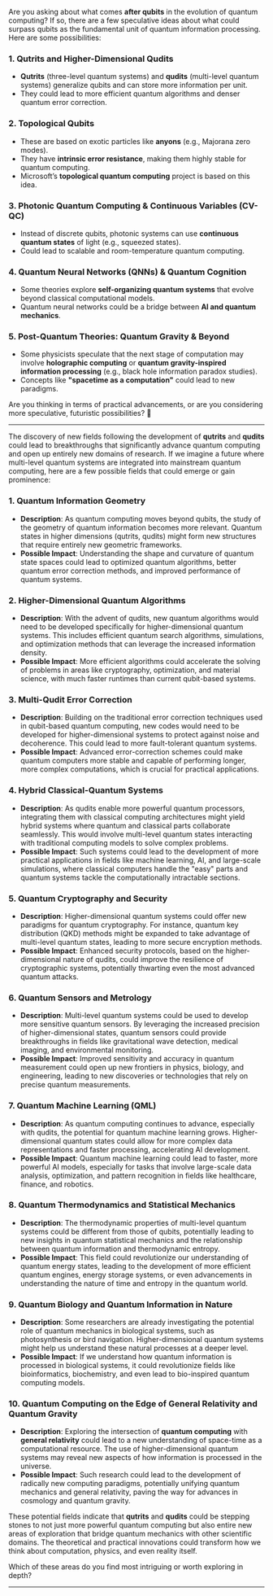 Are you asking about what comes **after qubits** in the evolution of quantum computing? If so, there are a few speculative ideas about what could surpass qubits as the fundamental unit of quantum information processing. Here are some possibilities:  

### **1. Qutrits and Higher-Dimensional Qudits**  
- **Qutrits** (three-level quantum systems) and **qudits** (multi-level quantum systems) generalize qubits and can store more information per unit.  
- They could lead to more efficient quantum algorithms and denser quantum error correction.  

### **2. Topological Qubits**  
- These are based on exotic particles like **anyons** (e.g., Majorana zero modes).  
- They have **intrinsic error resistance**, making them highly stable for quantum computing.  
- Microsoft’s **topological quantum computing** project is based on this idea.  

### **3. Photonic Quantum Computing & Continuous Variables (CV-QC)**  
- Instead of discrete qubits, photonic systems can use **continuous quantum states** of light (e.g., squeezed states).  
- Could lead to scalable and room-temperature quantum computing.  

### **4. Quantum Neural Networks (QNNs) & Quantum Cognition**  
- Some theories explore **self-organizing quantum systems** that evolve beyond classical computational models.  
- Quantum neural networks could be a bridge between **AI and quantum mechanics**.  

### **5. Post-Quantum Theories: Quantum Gravity & Beyond**  
- Some physicists speculate that the next stage of computation may involve **holographic computing** or **quantum gravity-inspired information processing** (e.g., black hole information paradox studies).  
- Concepts like **"spacetime as a computation"** could lead to new paradigms.  

Are you thinking in terms of practical advancements, or are you considering more speculative, futuristic possibilities? 🚀

---   

The discovery of new fields following the development of **qutrits** and **qudits** could lead to breakthroughs that significantly advance quantum computing and open up entirely new domains of research. If we imagine a future where multi-level quantum systems are integrated into mainstream quantum computing, here are a few possible fields that could emerge or gain prominence:

### **1. Quantum Information Geometry**
   - **Description**: As quantum computing moves beyond qubits, the study of the geometry of quantum information becomes more relevant. Quantum states in higher dimensions (qutrits, qudits) might form new structures that require entirely new geometric frameworks.
   - **Possible Impact**: Understanding the shape and curvature of quantum state spaces could lead to optimized quantum algorithms, better quantum error correction methods, and improved performance of quantum systems.

### **2. Higher-Dimensional Quantum Algorithms**
   - **Description**: With the advent of qudits, new quantum algorithms would need to be developed specifically for higher-dimensional quantum systems. This includes efficient quantum search algorithms, simulations, and optimization methods that can leverage the increased information density.
   - **Possible Impact**: More efficient algorithms could accelerate the solving of problems in areas like cryptography, optimization, and material science, with much faster runtimes than current qubit-based systems.

### **3. Multi-Qudit Error Correction**
   - **Description**: Building on the traditional error correction techniques used in qubit-based quantum computing, new codes would need to be developed for higher-dimensional systems to protect against noise and decoherence. This could lead to more fault-tolerant quantum systems.
   - **Possible Impact**: Advanced error-correction schemes could make quantum computers more stable and capable of performing longer, more complex computations, which is crucial for practical applications.

### **4. Hybrid Classical-Quantum Systems**
   - **Description**: As qudits enable more powerful quantum processors, integrating them with classical computing architectures might yield hybrid systems where quantum and classical parts collaborate seamlessly. This would involve multi-level quantum states interacting with traditional computing models to solve complex problems.
   - **Possible Impact**: Such systems could lead to the development of more practical applications in fields like machine learning, AI, and large-scale simulations, where classical computers handle the "easy" parts and quantum systems tackle the computationally intractable sections.

### **5. Quantum Cryptography and Security**
   - **Description**: Higher-dimensional quantum systems could offer new paradigms for quantum cryptography. For instance, quantum key distribution (QKD) methods might be expanded to take advantage of multi-level quantum states, leading to more secure encryption methods.
   - **Possible Impact**: Enhanced security protocols, based on the higher-dimensional nature of qudits, could improve the resilience of cryptographic systems, potentially thwarting even the most advanced quantum attacks.

### **6. Quantum Sensors and Metrology**
   - **Description**: Multi-level quantum systems could be used to develop more sensitive quantum sensors. By leveraging the increased precision of higher-dimensional states, quantum sensors could provide breakthroughs in fields like gravitational wave detection, medical imaging, and environmental monitoring.
   - **Possible Impact**: Improved sensitivity and accuracy in quantum measurement could open up new frontiers in physics, biology, and engineering, leading to new discoveries or technologies that rely on precise quantum measurements.

### **7. Quantum Machine Learning (QML)**
   - **Description**: As quantum computing continues to advance, especially with qudits, the potential for quantum machine learning grows. Higher-dimensional quantum states could allow for more complex data representations and faster processing, accelerating AI development.
   - **Possible Impact**: Quantum machine learning could lead to faster, more powerful AI models, especially for tasks that involve large-scale data analysis, optimization, and pattern recognition in fields like healthcare, finance, and robotics.

### **8. Quantum Thermodynamics and Statistical Mechanics**
   - **Description**: The thermodynamic properties of multi-level quantum systems could be different from those of qubits, potentially leading to new insights in quantum statistical mechanics and the relationship between quantum information and thermodynamic entropy.
   - **Possible Impact**: This field could revolutionize our understanding of quantum energy states, leading to the development of more efficient quantum engines, energy storage systems, or even advancements in understanding the nature of time and entropy in the quantum world.

### **9. Quantum Biology and Quantum Information in Nature**
   - **Description**: Some researchers are already investigating the potential role of quantum mechanics in biological systems, such as photosynthesis or bird navigation. Higher-dimensional quantum systems might help us understand these natural processes at a deeper level.
   - **Possible Impact**: If we understand how quantum information is processed in biological systems, it could revolutionize fields like bioinformatics, biochemistry, and even lead to bio-inspired quantum computing models.

### **10. Quantum Computing on the Edge of General Relativity and Quantum Gravity**
   - **Description**: Exploring the intersection of **quantum computing** with **general relativity** could lead to a new understanding of space-time as a computational resource. The use of higher-dimensional quantum systems may reveal new aspects of how information is processed in the universe.
   - **Possible Impact**: Such research could lead to the development of radically new computing paradigms, potentially unifying quantum mechanics and general relativity, paving the way for advances in cosmology and quantum gravity.

These potential fields indicate that **qutrits** and **qudits** could be stepping stones to not just more powerful quantum computing but also entire new areas of exploration that bridge quantum mechanics with other scientific domains. The theoretical and practical innovations could transform how we think about computation, physics, and even reality itself.

Which of these areas do you find most intriguing or worth exploring in depth?

----
